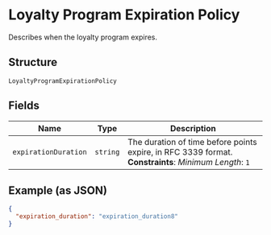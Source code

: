 
# Loyalty Program Expiration Policy

Describes when the loyalty program expires.

## Structure

`LoyaltyProgramExpirationPolicy`

## Fields

| Name | Type | Description |
|  --- | --- | --- |
| `expirationDuration` | `string` | The duration of time before points expire, in RFC 3339 format.<br>**Constraints**: *Minimum Length*: `1` |

## Example (as JSON)

```json
{
  "expiration_duration": "expiration_duration8"
}
```

